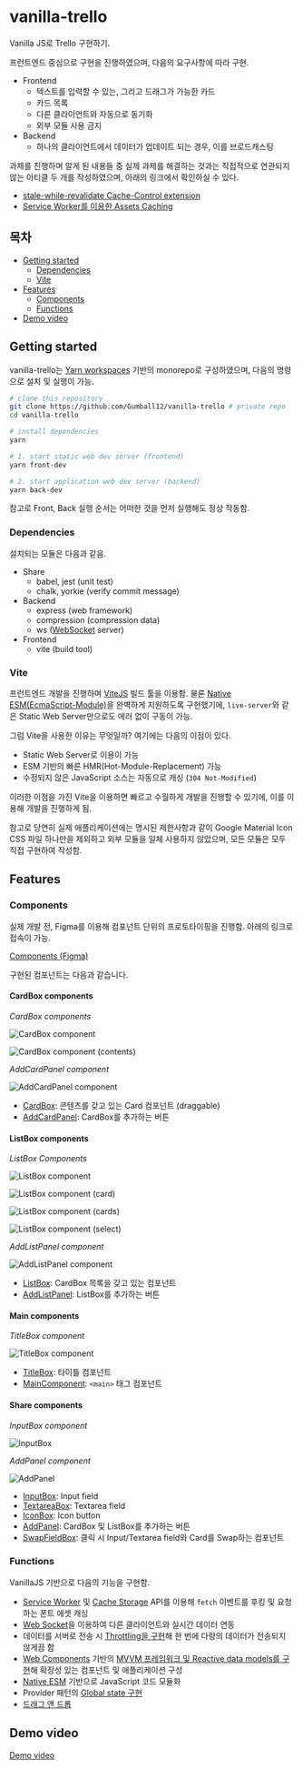# vanilla-trello

Vanilla JS로 Trello 구현하기.

프런트엔드 중심으로 구현을 진행하였으며, 다음의 요구사항에 따라 구현.

- Frontend
  - 텍스트를 입력할 수 있는, 그리고 드래그가 가능한 카드
  - 카드 목록
  - 다른 클라이언트와 자동으로 동기화
  - 외부 모듈 사용 금지
- Backend
  - 하나의 클라이언트에서 데이터가 업데이트 되는 경우, 이를 브로드캐스팅

과제를 진행하며 알게 된 내용들 중 실제 과제를 해결하는 것과는 직접적으로 연관되지 않는 아티클 두 개를 작성하였으며, 아래의 링크에서 확인하실 수 있다.

- [stale-while-revalidate Cache-Control extension](https://n.shj.rip/UX-stale-while-revalidate-Cache-Control-extension-86866b92bfc742f7bc2c0dc9d5696d71)
- [Service Worker를 이용한 Assets Caching](https://n.shj.rip/UX-Service-Worker-Assets-Caching-bc900e3fcc714a7eb81d3ffb8cdf6f37)

## 목차

- [Getting started](#getting-started)
  - [Dependencies](#dependencies)
  - [Vite](#vite)
- [Features](#features)
  - [Components](#components)
  - [Functions](#functions)
- [Demo video](#demo-video)

## Getting started

vanilla-trello는 [Yarn workspaces](https://classic.yarnpkg.com/en/docs/workspaces/) 기반의 monorepo로 구성하였으며, 다음의 명령으로 설치 및 실행이 가능.

```sh
# clone this repository
git clone https://github.com/Gumball12/vanilla-trello # private repo
cd vanilla-trello

# install dependencies
yarn

# 1. start static web dev server (frontend)
yarn front-dev

# 2. start application web dev server (backend)
yarn back-dev
```

참고로 Front, Back 실행 순서는 어떠한 것을 먼저 실행해도 정상 작동함.

### Dependencies

설치되는 모듈은 다음과 같음.

- Share
  - babel, jest (unit test)
  - chalk, yorkie (verify commit message)
- Backend
  - express (web framework)
  - compression (compression data)
  - ws ([WebSocket](https://developer.mozilla.org/en-US/docs/Web/API/WebSocket) server)
- Frontend
  - vite (build tool)

### Vite

프런트엔드 개발을 진행하며 [ViteJS](https://vitejs.dev) 빌드 툴을 이용함. 물론 [Native ESM(EcmaScript-Module)](https://developer.mozilla.org/en-US/docs/Web/JavaScript/Guide/Modules)을 완벽하게 지원하도록 구현했기에, `live-server`와 같은 Static Web Server만으로도 에러 없이 구동이 가능.

그럼 Vite을 사용한 이유는 무엇일까? 여기에는 다음의 이점이 있다.

- Static Web Server로 이용이 가능
- ESM 기반의 빠른 HMR(Hot-Module-Replacement) 가능
- 수정되지 않은 JavaScript 소스는 자동으로 캐싱 (`304 Not-Modified`)

이러한 이점을 가진 Vite을 이용하면 빠르고 수월하게 개발을 진행할 수 있기에, 이를 이용해 개발을 진행하게 됨.

참고로 당연히 실제 애플리케이션에는 명시된 제한사항과 같이 Google Material Icon CSS 파일 하나만을 제외하고 외부 모듈을 일체 사용하지 않았으며, 모든 모듈은 모두 직접 구현하여 작성함.

## Features

### Components

실제 개발 전, Figma를 이용해 컴포넌트 단위의 프로토타이핑을 진행함. 아래의 링크로 접속이 가능.

[Components (Figma)](https://www.figma.com/file/58DY3lnxAfbkWScAF2Ape8/mini-trello?node-id=2%3A0)

구현된 컴포넌트는 다음과 같습니다.

#### CardBox components

_CardBox components_

![CardBox component](./docs/images/CardBox.png)

![CardBox component (contents)](./docs/images/CardBox_contents.png)

_AddCardPanel component_

![AddCardPanel component](./docs/images/AddCardPanel.png)

- [CardBox](./workspaces/frontend/src/components/CardBox.js): 콘텐츠를 갖고 있는 Card 컴포넌트 (draggable)
- [AddCardPanel](./workspaces/frontend/src/components/ListBox/AddCardPanel.js): CardBox를 추가하는 버튼

#### ListBox components

_ListBox Components_

![ListBox component](./docs/images/ListBox.png)

![ListBox component (card)](./docs/images/ListBox_card.png)

![ListBox component (cards)](./docs/images/ListBox_cards.png)

![ListBox component (select)](./docs/images/ListBox_select.png)

_AddListPanel component_

![AddListPanel component](./docs/images/AddListPanel.png)

- [ListBox](./workspaces/frontend/src/components/ListBox/index.js): CardBox 목록을 갖고 있는 컴포넌트
- [AddListPanel](./workspaces/frontend/src/components/AddListPanel.js): ListBox를 추가하는 버튼

#### Main components

_TitleBox component_

![TitleBox component](./docs/images/TitleBox.png)

- [TitleBox](./workspaces/frontend/src/components/TitleBox.js): 타이틀 컴포넌트
- [MainComponent](./workspaces/frontend/src/components/MainComponent.js): `<main>` 태그 컴포넌트

#### Share components

_InputBox component_

![InputBox](./docs/images/InputBox.png)

_AddPanel component_

![AddPanel](./docs/images/AddPanel.png)

- [InputBox](./workspaces/frontend/src/components/share/InputBox.js): Input field
- [TextareaBox](./workspaces/frontend/src/components/share/TextareaBox.js): Textarea field
- [IconBox](./workspaces/frontend/src/components/share/IconBox.js): Icon button
- [AddPanel](./workspaces/frontend/src/components/share/AddPanel.js): CardBox 및 ListBox를 추가하는 버튼
- [SwapFieldBox](./workspaces/frontend/src/components/share/SwapFieldBox.js): 클릭 시 Input/Textarea field와 Card를 Swap하는 컴포넌트

### Functions

VanillaJS 기반으로 다음의 기능을 구현함.

- [Service Worker](https://developer.mozilla.org/en-US/docs/Web/API/Service_Worker_API) 및 [Cache Storage](https://developer.mozilla.org/en-US/docs/Web/API/CacheStorage) API를 이용해 `fetch` 이벤트를 후킹 및 요청하는 폰트 에셋 캐싱
- [Web Socket](https://developer.mozilla.org/en-US/docs/Web/API/WebSocket)을 이용하여 다른 클라이언트와 실시간 데이터 연동
- 데이터를 서버로 전송 시 [Throttling을 구현](./workspaces/frontend/src/share/sock.js)해 한 번에 다량의 데이터가 전송되지 않게끔 함
- [Web Components](https://developer.mozilla.org/en-US/docs/Web/Web_Components) 기반의 [MVVM 프레임워크 및 Reactive data models를 구현](./workspaces/frontend/src/share/MvvmHtmlElement/MvvmHTMLElement.js)해 확장성 있는 컴포넌트 및 애플리케이션 구성
- [Native ESM](https://developer.mozilla.org/en-US/docs/Web/JavaScript/Guide/Modules) 기반으로 JavaScript 코드 모듈화
- Provider 패턴의 [Global state 구현](./workspaces/frontend/src/state.js)
- [드래그 앤 드롭](./workspaces/frontend/src/share/dnd/index.js)

## Demo video

[Demo video](https://user-images.githubusercontent.com/28308362/119359049-2ab4f600-bce4-11eb-858e-22518cb8c71a.mp4)

